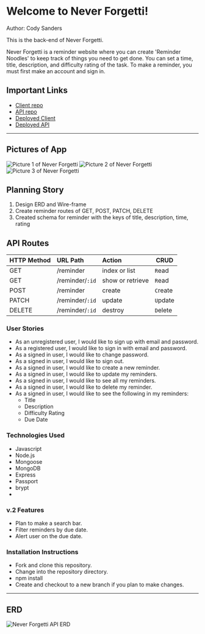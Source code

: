 # Welcome to Never Forgetti!

Author: Cody Sanders

This is the back-end of Never Forgetti.

Never Forgetti is a reminder website where you can create 'Reminder Noodles' to keep track of things you need to get done. You can set a time, title, description, and difficulty rating of the task.
To make a reminder, you must first make an account and sign in.

## Important Links

  - [Client repo](https://github.com/sanderscody26/Reminder-React)
  - [API repo](https://github.com/sanderscody26/Reminder-server)
  - [Deployed Client]()
  - [Deployed API]()

***

## Pictures of App

![Picture 1 of Never Forgetti](https://i.imgur.com/ENwrXhL.png)
![Picture 2 of Never Forgetti](https://i.imgur.com/JgRa1ec.png)
![Picture 3 of Never Forgetti](https://i.imgur.com/99VqP7Z.png)

## Planning Story

1. Design ERD and Wire-frame
2. Create reminder routes of GET, POST, PATCH, DELETE
3. Created schema for reminder with the keys of title, description, time, rating

## API Routes
| HTTP Method   | URL Path     | Action           | CRUD     |
|:--------------|:-------------|:-----------------|----------|
| GET           | /reminder       | index or list    | `R`ead   |
| GET           | /reminder/`:id` | show or retrieve | `R`ead   |
| POST          | /reminder       | create           | `C`reate |
| PATCH         | /reminder/`:id` | update           | `U`pdate |
| DELETE        | /reminder/`:id` | destroy          | `D`elete |

### User Stories

  - As an unregistered user, I would like to sign up with email and password.
  - As a registered user, I would like to sign in with email and password.
  - As a signed in user, I would like to change password.
  - As a signed in user, I would like to sign out.
  - As a signed in user, I would like to create a new reminder.
  - As a signed in user, I would like to update my reminders.
  - As a signed in user, I would like to see all my reminders.
  - As a signed in user, I would like to delete my reminder.
  - As a signed in user, I would like to see the following in my reminders:
    - Title
    - Description
    - Difficulty Rating
    - Due Date
  
### Technologies Used

 - Javascript
 - Node.js
 - Mongoose
 - MongoDB
 - Express
 - Passport
 - brypt 
 - 
### v.2 Features

 - Plan to make a search bar.
 - Filter reminders by due date.
 - Alert user on the due date.

### Installation Instructions

 - Fork and clone this repository.
 - Change into the repository directory.
 - npm install
 - Create and checkout to a new branch if you plan to make changes.

***

## ERD
![Never Forgetti API ERD](https://i.imgur.com/7t0b9tb.png)
